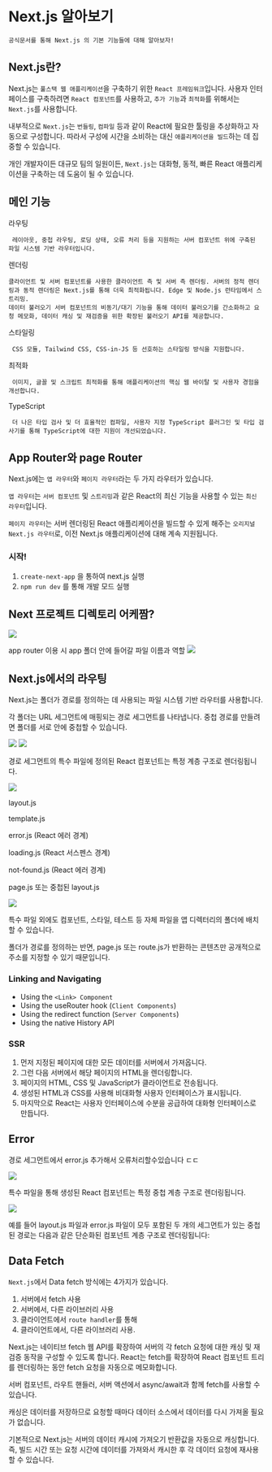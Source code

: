 # Next.js 알아보기

```
공식문서를 통해 Next.js 의 기본 기능들에 대해 알아보자!
```

## Next.js란?

Next.js는 `풀스택 웹 애플리케이션`을 구축하기 위한 `React 프레임워크`입니다. 사용자 인터페이스를 구축하려면 `React 컴포넌트`를 사용하고, `추가 기능`과 `최적화`를 위해서는 `Next.js`를 사용합니다.

내부적으로 `Next.js`는 `번들링`, `컴파일` 등과 같이 React에 필요한 툴링을 추상화하고 자동으로 구성합니다. 따라서 구성에 시간을 소비하는 대신 `애플리케이션을 빌드`하는 데 집중할 수 있습니다.

개인 개발자이든 대규모 팀의 일원이든, `Next.js`는 대화형, 동적, 빠른 React 애플리케이션을 구축하는 데 도움이 될 수 있습니다.

## 메인 기능

라우팅

```
 레이아웃, 중첩 라우팅, 로딩 상태, 오류 처리 등을 지원하는 서버 컴포넌트 위에 구축된 파일 시스템 기반 라우터입니다.
```

렌더링

```
클라이언트 및 서버 컴포넌트를 사용한 클라이언트 측 및 서버 측 렌더링. 서버의 정적 렌더링과 동적 렌더링은 Next.js를 통해 더욱 최적화됩니다. Edge 및 Node.js 런타임에서 스트리밍.
데이터 불러오기 서버 컴포넌트의 비동기/대기 기능을 통해 데이터 불러오기를 간소화하고 요청 메모화, 데이터 캐싱 및 재검증을 위한 확장된 불러오기 API를 제공합니다.
```

스타일링

```
 CSS 모듈, Tailwind CSS, CSS-in-JS 등 선호하는 스타일링 방식을 지원합니다.
```

최적화

```
 이미지, 글꼴 및 스크립트 최적화를 통해 애플리케이션의 핵심 웹 바이탈 및 사용자 경험을 개선합니다.
```

TypeScript

```
 더 나은 타입 검사 및 더 효율적인 컴파일, 사용자 지정 TypeScript 플러그인 및 타입 검사기를 통해 TypeScript에 대한 지원이 개선되었습니다.
```

## App Router와 page Router

Next.js에는 `앱 라우터`와 `페이지 라우터`라는 두 가지 라우터가 있습니다.

`앱 라우터`는 `서버 컴포넌트` 및 `스트리밍`과 같은 React의 최신 기능을 사용할 수 있는 `최신 라우터`입니다.

`페이지 라우터`는 서버 렌더링된 React 애플리케이션을 빌드할 수 있게 해주는 `오리지널 Next.js 라우터`로, 이전 Next.js 애플리케이션에 대해 계속 지원됩니다.

### 시작!

1. `create-next-app` 을 통하여 next.js 실행
2. `npm run dev` 를 통해 개발 모드 실행

## Next 프로젝트 디렉토리 어케짬?

<img src="./next-1.png"/>

app router 이용 시 app 폴더 안에 들어갈 파일 이름과 역할
<img src="./next-2.png"/>

## Next.js에서의 라우팅

Next.js는 폴더가 경로를 정의하는 데 사용되는 파일 시스템 기반 라우터를 사용합니다.

각 폴더는 URL 세그먼트에 매핑되는 경로 세그먼트를 나타냅니다. 중첩 경로를 만들려면 폴더를 서로 안에 중첩할 수 있습니다.

<img src="./next-4.avif"/>
<img src="./next-3.avif"/>

경로 세그먼트의 특수 파일에 정의된 React 컴포넌트는 특정 계층 구조로 렌더링됩니다.

<img src="./next-7.avif"/>

layout.js

template.js

error.js (React 에러 경계)

loading.js (React 서스펜스 경계)

not-found.js (React 에러 경계)

page.js 또는 중첩된 layout.js

<img src="./next-5.avif"/>

특수 파일 외에도 컴포넌트, 스타일, 테스트 등 자체 파일을 앱 디렉터리의 폴더에 배치할 수 있습니다.

폴더가 경로를 정의하는 반면, page.js 또는 route.js가 반환하는 콘텐츠만 공개적으로 주소를 지정할 수 있기 때문입니다.

### Linking and Navigating

- Using the `<Link> Component`
- Using the useRouter hook (`Client Components`)
- Using the redirect function (`Server Components`)
- Using the native History API

### SSR

1. 먼저 지정된 페이지에 대한 모든 데이터를 서버에서 가져옵니다.
2. 그런 다음 서버에서 해당 페이지의 HTML을 렌더링합니다.
3. 페이지의 HTML, CSS 및 JavaScript가 클라이언트로 전송됩니다.
4. 생성된 HTML과 CSS를 사용해 비대화형 사용자 인터페이스가 표시됩니다.
5. 마지막으로 React는 사용자 인터페이스에 수분을 공급하여 대화형 인터페이스로 만듭니다.

## Error

경로 세그먼트에서 error.js 추가해서 오류처리할수있습니다 ㄷㄷ

<img src="./next-8.png"/>

특수 파일을 통해 생성된 React 컴포넌트는 특정 중첩 계층 구조로 렌더링됩니다.

<img src="./next-9.png"/>

예를 들어 layout.js 파일과 error.js 파일이 모두 포함된 두 개의 세그먼트가 있는 중첩된 경로는 다음과 같은 단순화된 컴포넌트 계층 구조로 렌더링됩니다:

## Data Fetch

`Next.js`에서 Data fetch 방식에는 4가지가 있습니다.

1. 서버에서 fetch 사용
2. 서버에서, 다른 라이브러리 사용
3. 클라이언트에서 `route handler`를 통해
4. 클라이언트에서, 다른 라이브러리 사용.

Next.js는 네이티브 fetch 웹 API를 확장하여 서버의 각 fetch 요청에 대한 캐싱 및 재검증 동작을 구성할 수 있도록 합니다. React는 fetch를 확장하여 React 컴포넌트 트리를 렌더링하는 동안 fetch 요청을 자동으로 메모화합니다.

서버 컴포넌트, 라우트 핸들러, 서버 액션에서 async/await과 함께 fetch를 사용할 수 있습니다.

캐싱은 데이터를 저장하므로 요청할 때마다 데이터 소스에서 데이터를 다시 가져올 필요가 없습니다.

기본적으로 Next.js는 서버의 데이터 캐시에 가져오기 반환값을 자동으로 캐싱합니다. 즉, 빌드 시간 또는 요청 시간에 데이터를 가져와서 캐시한 후 각 데이터 요청에 재사용할 수 있습니다.
